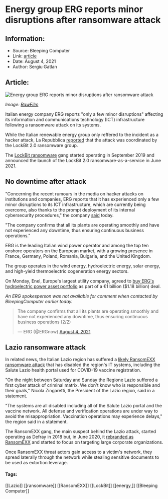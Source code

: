 # Energy group ERG reports minor disruptions after ransomware attack
### 

## Information:
+ Source: Bleeping Computer
+ Link: [article](https://www.bleepingcomputer.com/news/security/energy-group-erg-reports-minor-disruptions-after-ransomware-attack/)
+ Date: August 4, 2021
+ Author: Sergiu Gatlan


## Article:
![Energy group ERG reports minor disruptions after ransomware attack](https://www.bleepstatic.com/content/hl-images/2021/08/04/Wind-farm.jpg)


*Image: [RawFilm](https://unsplash.com/@rawfilm)*


Italian energy company ERG reports "only a few minor disruptions" affecting its information and communications technology (ICT) infrastructure following a ransomware attack on its systems.


While the Italian renewable energy group only reffered to the incident as a hacker attack, La Repubblica [reported](https://roma.repubblica.it/cronaca/2021/08/04/news/attacco_hacker_regione_rivendicazioni_errori-312887837/) that the attack was coordinated by the LockBit 2.0 ransomware group.


The [LockBit ransomware](https://www.bleepingcomputer.com/tag/Lockbit/) gang started operating in September 2019 and announced the launch of the LockBit 2.0 ransomware-as-a-service in June 2021.


No downtime after attack
------------------------


"Concerning the recent rumours in the media on hacker attacks on institutions and companies, ERG reports that it has experienced only a few minor disruptions to its ICT infrastructure, which are currently being overcome, also thanks to the prompt deployment of its internal cybersecurity procedures," the company [said](https://www.erg.eu/en/-/notice-on-ict-disruptions) today.


"The company confirms that all its plants are operating smoothly and have not experienced any downtime, thus ensuring continuous business operations."


ERG is the leading Italian wind power operator and among the top ten onshore operators on the European market, with a growing presence in France, Germany, Poland, Romania, Bulgaria, and the United Kingdom.


The group operates in the wind energy, hydroelectric energy, solar energy, and high-yield thermoelectric cogeneration energy sectors.


On Monday, Enel, Europe's largest utility company, agreed to [buy ERG's hydroelectric power asset portfolio](https://www.reuters.com/business/energy/italys-enel-late-stage-talks-buy-erg-assets-sources-2021-08-02/) as part of a €1 billion ($1.18 billion) deal.


*An ERG spokesperson was not available for comment when contacted by BleepingComputer earlier today.*




> 
> The company confirms that all its plants are operating smoothly and have not experienced any downtime, thus ensuring continuous business operations (2/2)
> 
> 
> — ERG (@ERGnow) [August 4, 2021](https://twitter.com/ERGnow/status/1422899128363888642?ref_src=twsrc%5Etfw)


Lazio ransomware attack
-----------------------


In related news, the Italian Lazio region has suffered a [likely RansomEXX ransomware attack](https://www.bleepingcomputer.com/news/security/ransomware-attack-hits-italys-lazio-region-affects-covid-19-site/) that has disabled the region's IT systems, including the Salute Lazio health portal used for COVID-19 vaccine registration.


"On the night between Saturday and Sunday the Regione Lazio suffered a first cyber attack of criminal matrix. We don't know who is responsible and their goals," Nicola Zingaretti, the President of the Lazio region, said in a statement.


"The systems are all disabled including all of the Salute Lazio portal and the vaccine network. All defense and verification operations are under way to avoid the misappropriation. Vaccination operations may experience delays," the region said in a statement.


The RansomEXX gang, the main suspect behind the Lazio attack, started operating as Defray in 2018 but, in June 2020, it [rebranded as RansomEXX](https://www.bleepingcomputer.com/news/security/new-ransom-x-ransomware-used-in-texas-txdot-cyberattack/) and started to focus on targeting large corporate organizations.


Once RansomEXX threat actors gain access to a victim's network, they spread laterally through the network while stealing sensitive documents to be used as extortion leverage.




#### Tags:
[[Lazio]] [[ransomware]] [[RansomEXX]] [[LockBit]] [[energy,]] [[Bleeping Computer]]
